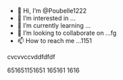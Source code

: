 - 👋 Hi, I’m @Poubelle1222
- 👀 I’m interested in ...
- 🌱 I’m currently learning ...
- 💞️ I’m looking to collaborate on ...fg
- 📫 How to reach me ...1151

<!---erererer
Poubelle1222/Poubelle1222 is a ✨ special ✨ reposdd
--->    cvcvvccvddfdfdf
651651151651
165161
1616

